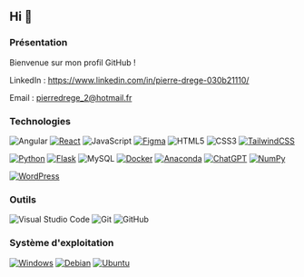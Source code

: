 ## Hi 👋

### Présentation
Bienvenue sur mon profil GitHub !

LinkedIn : https://www.linkedin.com/in/pierre-drege-030b21110/

Email : pierredrege_2@hotmail.fr


### Technologies

![Angular](https://img.shields.io/badge/Angular-DD0031?style=for-the-badge&logo=angular&logoColor=white) [![React](https://img.shields.io/badge/React-%2320232a.svg?logo=react&logoColor=%2361DAFB)](#) ![JavaScript](https://img.shields.io/badge/javascript-%23323330.svg?style=for-the-badge&logo=javascript&logoColor=%23F7DF1E) [![Figma](https://img.shields.io/badge/Figma-F24E1E?logo=figma&logoColor=white)](#) ![HTML5](https://img.shields.io/badge/html5-%23E34F26.svg?style=for-the-badge&logo=html5&logoColor=white) ![CSS3](https://img.shields.io/badge/css3-%231572B6.svg?style=for-the-badge&logo=css3&logoColor=white) [![TailwindCSS](https://img.shields.io/badge/Tailwind%20CSS-%2338B2AC.svg?logo=tailwind-css&logoColor=white)](#)

[![Python](https://img.shields.io/badge/Python-3776AB?logo=python&logoColor=fff)](#) [![Flask](https://img.shields.io/badge/Flask-000?logo=flask&logoColor=fff)](#) ![MySQL](https://img.shields.io/badge/mysql-%2300f.svg?style=for-the-badge&logo=mysql&logoColor=white) [![Docker](https://img.shields.io/badge/Docker-2496ED?logo=docker&logoColor=fff)](#) [![Anaconda](https://img.shields.io/badge/Anaconda-44A833?logo=anaconda&logoColor=fff)](#) [![ChatGPT](https://img.shields.io/badge/ChatGPT-74aa9c?logo=openai&logoColor=white)](#) [![NumPy](https://img.shields.io/badge/NumPy-4DABCF?logo=numpy&logoColor=fff)](#)

[![WordPress](https://img.shields.io/badge/WordPress-%2321759B.svg?logo=wordpress&logoColor=white)](#)

### Outils

![Visual Studio Code](https://img.shields.io/badge/Visual%20Studio%20Code-0078d7.svg?style=for-the-badge&logo=visual-studio-code&logoColor=white) ![Git](https://img.shields.io/badge/git-%23F05033.svg?style=for-the-badge&logo=git&logoColor=white) ![GitHub](https://img.shields.io/badge/github-%23121011.svg?style=for-the-badge&logo=github&logoColor=white)

### Système d'exploitation

[![Windows](https://custom-icon-badges.demolab.com/badge/Windows-0078D6?logo=windows11&logoColor=white)](#) [![Debian](https://img.shields.io/badge/Debian-A81D33?logo=debian&logoColor=fff)](#) [![Ubuntu](https://img.shields.io/badge/Ubuntu-E95420?logo=ubuntu&logoColor=white)](#)
